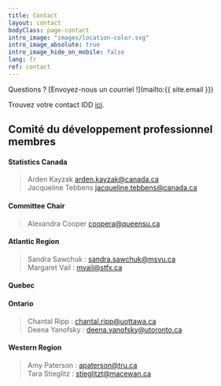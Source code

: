 ```yaml
---
title: Contact
layout: contact
bodyClass: page-contact
intro_image: "images/location-color.svg"
intro_image_absolute: true
intro_image_hide_on_mobile: false
lang: fr
ref: contact
---
```


Questions ? [Envoyez-nous un courriel !](mailto:{{ site.email }})

Trouvez votre contact IDD [ici](https://www.statcan.gc.ca/fra/idd/contact).

## Comité du développement professionnel membres

#### Statistics Canada

>Arden Kayzak <arden.kayzak@canada.ca>  
>Jacqueline Tebbens <jacqueline.tebbens@canada.ca>

#### Committee Chair

>Alexandra Cooper <coopera@queensu.ca>

#### Atlantic Region

>Sandra Sawchuk : <sandra.sawchuk@msvu.ca>  
>Margaret Vail : <mvail@stfx.ca>  

#### Quebec

#### Ontario

>Chantal Ripp : <chantal.ripp@uottawa.ca>  
>Deena Yanofsky : <deena.yanofsky@utoronto.ca>  

#### Western Region

>Amy Paterson : <apaterson@tru.ca>  
>Tara Stieglitz : <stieglitzt@macewan.ca>  
